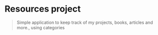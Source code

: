 # Resources project

> Simple application to keep track of my projects, books, articles and more., using categories
